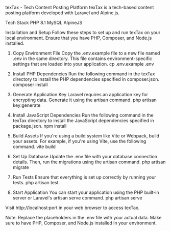 texTax - Tech Content Posting Platform
texTax is a tech-based content posting platform developed with Laravel and Alpine.js.

Tech Stack
PHP 8.1
MySQL
AlpineJS


Installation and Setup
Follow these steps to set up and run texTax on your local environment. Ensure that you have PHP, Composer, and Node.js installed.

1. Copy Environment File
Copy the .env.example file to a new file named .env in the same directory. This file contains environment-specific settings that are loaded into your application.
cp .env.example .env

2. Install PHP Dependencies
Run the following command in the texTax directory to install the PHP dependencies specified in composer.json.
composer install

3. Generate Application Key
Laravel requires an application key for encrypting data. Generate it using the artisan command.
php artisan key:generate

4. Install JavaScript Dependencies
Run the following command in the texTax directory to install the JavaScript dependencies specified in package.json.
npm install

6. Build Assets
If you're using a build system like Vite or Webpack, build your assets. For example, if you're using Vite, use the following command.
vite build

6. Set Up Database
Update the .env file with your database connection details. Then, run the migrations using the artisan command.
php artisan migrate

8. Run Tests
Ensure that everything is set up correctly by running your tests.
php artisan test

8. Start Application
You can start your application using the PHP built-in server or Laravel's artisan serve command.
php artisan serve

Visit http://localhost:port in your web browser to access texTax.

Note: Replace the placeholders in the .env file with your actual data. Make sure to have PHP, Composer, and Node.js installed in your environment.
